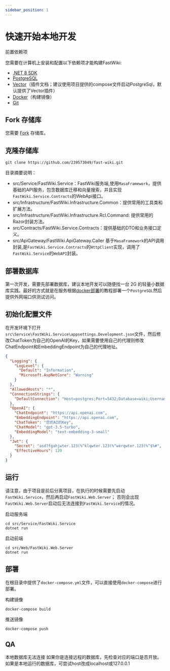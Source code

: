 ```yaml
---
sidebar_position: 1
---
```


# 快速开始本地开发

前置依赖项

您需要在计算机上安装和配置以下依赖项才能构建FastWiki:

- [.NET 8 SDK](https://dotnet.microsoft.com/zh-cn/download/dotnet/8.0)
- [PostgreSQL](https://www.postgresql.org/download/)
- [Vector](https://pgxn.org/dist/vector/#query-options)（插件文档；建议使用项目提供的compose文件启动PostgreSql，默认提供了Vector插件）
- [Docker](https://www.docker.com/)（构建镜像）
- [Git](https://git-scm.com/)

## Fork 存储库

您需要 [Fork](https://github.com/239573049/fast-wiki.git) 存储库。

## 克隆存储库

```shell
git clone https://github.com/239573049/fast-wiki.git
```

目录摘要说明：

- src/Service/FastWiki.Service：FastWiki服务端,使用`MasaFramework`，提供基础的API服务，包含数据库迁移和向量搜索，并且实现`FastWiki.Service.Contracts`的WebApi接口。
- src/Infrastructure/FastWiki.Infrastructure.Common：提供常用的工具类和扩展方法。
- src/Infrastructure/FastWiki.Infrastructure.Rcl.Command: 提供常用的Razor封装方法。
- src/Contracts/FastWiki.Service.Contracts：提供基础的DTO和业务接口定义。
- src/ApiGateway/FastWiki.ApiGateway.Caller 基于`MasaFramework`的API调用封装,是`FastWiki.Service.Contracts`的`HttpClient`实现，调用了`FastWiki.Service`的`WebAPI`封装。

## 部署数据库

第一次开发，需要先部署数据库，建议本地开发可以随便找一台 2G 的轻量小数据库实践。最好的方式就是在服务根据[docker部署](../deploy/docker.md)的教程部署一个`PostgreSQL`然后提供外网端口供测试访问。

## 初始化配置文件

在开发环境下打开`src\Service\FastWiki.Service\appsettings.Development.json`文件，然后修改ChatToken为自己的OpenAI的Key，如果需要使用自己的代理则修改ChatEndpoint和EmbeddingEndpoint为自己的代理地址。

```json
{
  "Logging": {
    "LogLevel": {
      "Default": "Information",
      "Microsoft.AspNetCore": "Warning"
    }
  },
  "AllowedHosts": "*",
  "ConnectionStrings": {
    "DefaultConnection": "Host=postgres;Port=5432;Database=wiki;Username=token;Password=dd666666;"
  },
  "OpenAI": {
    "ChatEndpoint": "https://api.openai.com",
    "EmbeddingEndpoint": "https://api.openai.com",
    "ChatToken": "您的AI的Key",
    "ChatModel": "gpt-3.5-turbo",
    "EmbeddingModel": "text-embedding-3-small"
  },
  "Jwt": {
    "Secret": "asd?fgahjwter.123(%^klqwter.123(%^werqwter.123(%^$%#",
    "EffectiveHours": 120
  }
}

```

## 运行

请注意，由于项目是前后分离项目，在执行的时候需要先启动`FastWiki.Service`，然后再启动`FastWiki.Web.Server`；
否则会出现`FastWiki.Web.Server`启动后无法连接到`FastWiki.Service`的情况。

启动服务端

```shell
cd src/Service/FastWiki.Service
dotnet run
```

启动前端

```shell
cd src/Web/FastWiki.Web.Server
dotnet run
```

## 部署

在根目录中提供了`docker-compose.yml`文件，可以直接使用`docker-compose`进行部署。

构建镜像

```shell
docker-compose build
```

推送镜像

```shell
docker-compose push
```

## QA

本地数据库无法连接
如果你是连接远程的数据库，先检查对应的端口是否开放。
如果是本地运行的数据库，可尝试host改成localhost或127.0.0.1

